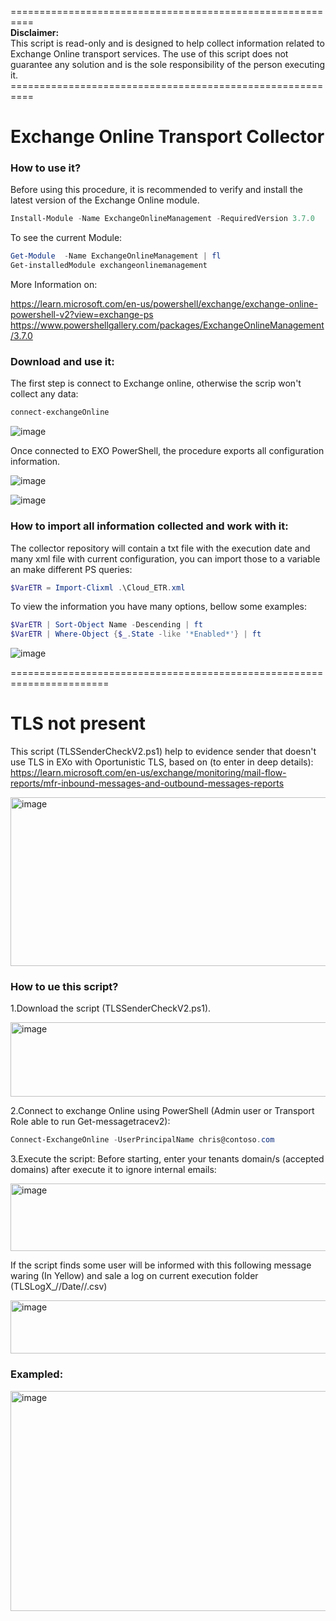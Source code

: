 <p>==========================================================<br><strong>Disclaimer:</strong><br>This script is read-only and is designed to help collect information related to Exchange Online transport services. The use of this script does not guarantee any solution and is the sole responsibility of the person executing it.<br>==========================================================</p>

# Exchange Online Transport Collector

### How to use it?
Before using this procedure, it is recommended to verify and install the latest version of the Exchange Online module.
```powershell
Install-Module -Name ExchangeOnlineManagement -RequiredVersion 3.7.0
```
To see the current Module:
```powershell
Get-Module  -Name ExchangeOnlineManagement | fl
Get-installedModule exchangeonlinemanagement
```
More Information on: 

https://learn.microsoft.com/en-us/powershell/exchange/exchange-online-powershell-v2?view=exchange-ps
https://www.powershellgallery.com/packages/ExchangeOnlineManagement/3.7.0

### Download and use it:
The first step is connect to Exchange online, otherwise the scrip won't collect any data:
```powershell
connect-exchangeOnline
```
![image](https://github.com/user-attachments/assets/80b3d151-ee51-45eb-9a97-353c7eaadfc8)

Once connected to EXO PowerShell, the procedure exports all configuration information.

![image](https://github.com/user-attachments/assets/e9d6ad17-fbfb-4713-8e22-c49232488ef6)

![image](https://github.com/user-attachments/assets/76b801c6-81c1-422e-a118-b518246fc5f4)

### How to import all information collected and work with it:
The collector repository will contain a txt file with the execution date and many xml file with current configuration, you can import those to a variable an make different PS queries:
```powershell
$VarETR = Import-Clixml .\Cloud_ETR.xml
```
To view the information you have many options, bellow some examples:
```powershell
$VarETR | Sort-Object Name -Descending | ft 
$VarETR | Where-Object {$_.State -like '*Enabled*'} | ft
```
![image](https://github.com/user-attachments/assets/2bdd18a5-5ff3-45ef-8711-72dc7e105efc)

=======================================================================

# TLS not present
This script (TLSSenderCheckV2.ps1) help to evidence sender that doesn't use TLS in EXo with Oportunistic TLS, based on (to enter in deep details):  
https://learn.microsoft.com/en-us/exchange/monitoring/mail-flow-reports/mfr-inbound-messages-and-outbound-messages-reports

<img width="802" height="270" alt="image" src="https://github.com/user-attachments/assets/c8da42be-f440-4060-8a84-d66763c021f7" />

### How to ue this script?

1.Download the script (TLSSenderCheckV2.ps1). 

<img width="1051" height="119" alt="image" src="https://github.com/user-attachments/assets/6b3453f3-7983-4d88-97d0-a5c2030d1c12" />

2.Connect to exchange Online using PowerShell (Admin user or Transport Role able to run Get-messagetracev2):
```powershell
Connect-ExchangeOnline -UserPrincipalName chris@contoso.com
```
3.Execute the script: Before starting, enter your tenants domain/s (accepted domains) after execute it to ignore internal emails:

<img width="565" height="108" alt="image" src="https://github.com/user-attachments/assets/80c6dba8-680a-4ce4-b9f5-916da20a5cec" />

If the script finds some user will be informed with this following message waring (In Yellow) and sale a log on current execution folder (TLSLogX_//Date//.csv)

<img width="861" height="85" alt="image" src="https://github.com/user-attachments/assets/823ed0e4-1aa7-483d-bea2-80072f515681" />

### Exampled:

<img width="985" height="352" alt="image" src="https://github.com/user-attachments/assets/82ecf619-e852-4613-bc73-ae0c5936cdf2" />






